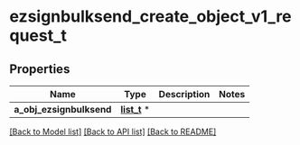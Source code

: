 # ezsignbulksend_create_object_v1_request_t

## Properties
Name | Type | Description | Notes
------------ | ------------- | ------------- | -------------
**a_obj_ezsignbulksend** | [**list_t**](ezsignbulksend_request_compound.md) \* |  | 

[[Back to Model list]](../README.md#documentation-for-models) [[Back to API list]](../README.md#documentation-for-api-endpoints) [[Back to README]](../README.md)


